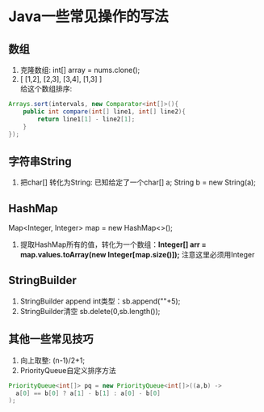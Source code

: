 # Java一些常见操作的写法
## 数组
1. 克隆数组: int[] array = nums.clone();
2. [ [1,2], [2,3], [3,4], [1,3] ] <br/>
给这个数组排序:
```Java
Arrays.sort(intervals, new Comparator<int[]>(){
    public int compare(int[] line1, int[] line2){
        return line1[1] - line2[1];
    }
});
```
## 字符串String
1. 把char[] 转化为String: 已知给定了一个char[] a; String b = new String(a);
## HashMap
Map<Integer, Integer> map = new HashMap<>();
1. 提取HashMap所有的值，转化为一个数组：__Integer[] arr = map.values.toArray(new Integer[map.size()]);__ 注意这里必须用Integer<br/>


## StringBuilder
1. StringBuilder append int类型：sb.append(""+5);
2. StringBuilder清空 sb.delete(0,sb.length());
## 其他一些常见技巧
1. 向上取整: (n-1)/2+1;
2. PriorityQueue自定义排序方法
```Java
PriorityQueue<int[]> pq = new PriorityQueue<int[]>((a,b) -> 
  a[0] == b[0] ? a[1] - b[1] : a[0] - b[0]
);
```
